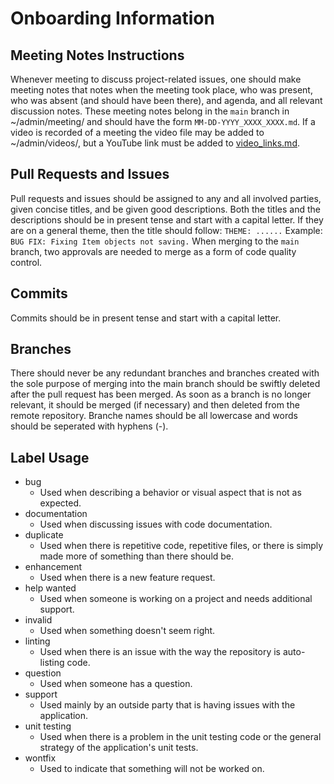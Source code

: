 # Onboarding Information

## Meeting Notes Instructions
Whenever meeting to discuss project-related issues, one should make meeting notes that notes when the meeting took place, who was present, who was absent (and should have been there), and agenda, and all relevant discussion notes.
These meeting notes belong in the ```main``` branch in ~/admin/meeting/ and should have the form ```MM-DD-YYYY_XXXX_XXXX.md```.
If a video is recorded of a meeting the video file may be added to ~/admin/videos/, but a YouTube link must be added to [video_links.md](https://github.com/Max-Edelson/cse110-sp21-group16/blob/main/admin/videos/video_links.md).

## Pull Requests and Issues
Pull requests and issues should be assigned to any and all involved parties, given concise titles, and be given good descriptions. Both the titles and the descriptions should be in present tense and start with a capital letter. If they are on a general theme, then the title should follow: ```THEME: ......```
Example: ```BUG FIX: Fixing Item objects not saving.``` When merging to the ```main``` branch, two approvals are needed to merge as a form of code quality control.

## Commits
Commits should be in present tense and start with a capital letter.

## Branches
There should never be any redundant branches and branches created with the sole purpose of merging into the main branch should be swiftly deleted after the pull request has been merged. As soon as a branch is no longer relevant, it should be merged (if necessary) and then deleted from the remote repository.
Branche names should be all lowercase and words should be seperated with hyphens (-).

## Label Usage

* bug
    * Used when describing a behavior or visual aspect that is not as expected.
* documentation
    * Used when discussing issues with code documentation.
* duplicate
    * Used when there is repetitive code, repetitive files, or there is simply made more of something than there should be.
* enhancement
    * Used when there is a new feature request.
* help wanted
    * Used when someone is working on a project and needs additional support.
* invalid
    * Used when something doesn't seem right.
* linting
    * Used when there is an issue with the way the repository is auto-listing code.
* question
    * Used when someone has a question.
* support
    * Used mainly by an outside party that is having issues with the application.
* unit testing
    * Used when there is a problem in the unit testing code or the general strategy of the application's unit tests.
* wontfix
    * Used to indicate that something will not be worked on.
